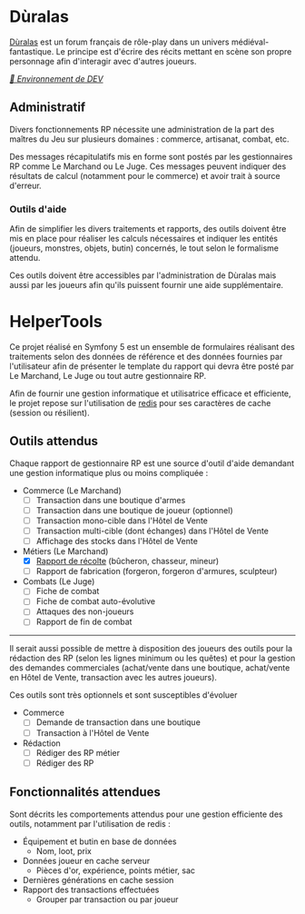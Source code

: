 # Dùralas
[Dùralas](https://www.lemondededuralas.org/) est un forum français de rôle-play dans un univers médiéval-fantastique. Le principe est d'écrire des récits mettant en scène son propre personnage afin d'interagir avec d'autres joueurs.

*[📃 Environnement de DEV](public/doc/Dev.md)*

## Administratif

Divers fonctionnements RP nécessite une administration de la part des maîtres du Jeu sur plusieurs domaines : commerce, artisanat, combat, etc.

Des messages récapitulatifs mis en forme sont postés par les gestionnaires RP comme Le Marchand ou Le Juge. Ces messages peuvent indiquer des résultats de calcul (notamment pour le commerce) et avoir trait à source d'erreur.

### Outils d'aide

Afin de simplifier les divers traitements et rapports, des outils doivent être mis en place pour réaliser les calculs nécessaires et indiquer les entités (joueurs, monstres, objets, butin) concernés, le tout selon le formalisme attendu.

Ces outils doivent être accessibles par l'administration de Dùralas mais aussi par les joueurs afin qu'ils puissent fournir une aide supplémentaire.


# HelperTools

Ce projet réalisé en Symfony 5 est un ensemble de formulaires réalisant des traitements selon des données de référence et des données fournies par l'utilisateur afin de présenter le template du rapport qui devra être posté par Le Marchand, Le Juge ou tout autre gestionnaire RP.

Afin de fournir une gestion informatique et utilisatrice efficace et efficiente, le projet repose sur l'utilisation de [redis](https://redis.io/) pour ses caractères de cache (session ou résilient).

## Outils attendus

Chaque rapport de gestionnaire RP est une source d'outil d'aide demandant une gestion informatique plus ou moins compliquée :

* Commerce (Le Marchand)
    - [ ] Transaction dans une boutique d'armes
    - [ ] Transaction dans une boutique de joueur (optionnel)
    - [ ] Transaction mono-cible dans l'Hôtel de Vente
    - [ ] Transaction multi-cible (dont échanges) dans l'Hôtel de Vente
    - [ ] Affichage des stocks dans l'Hôtel de Vente
* Métiers (Le Marchand)
    - [x] [Rapport de récolte](public/doc/CollectingReport.md) (bûcheron, chasseur, mineur)
    - [ ] Rapport de fabrication (forgeron, forgeron d'armures, sculpteur)
* Combats (Le Juge)
    - [ ] Fiche de combat
    - [ ] Fiche de combat auto-évolutive
    - [ ] Attaques des non-joueurs
    - [ ] Rapport de fin de combat

-----

Il serait aussi possible de mettre à disposition des joueurs des outils pour la rédaction des RP (selon les lignes minimum ou les quêtes) et pour la gestion des demandes commerciales (achat/vente dans une boutique, achat/vente en Hôtel de Vente, transaction avec les autres joueurs).

Ces outils sont très optionnels et sont susceptibles d'évoluer

* Commerce
    - [ ] Demande de transaction dans une boutique
    - [ ] Transaction à l'Hôtel de Vente
* Rédaction
    - [ ] Rédiger des RP métier
    - [ ] Rédiger des RP

## Fonctionnalités attendues

Sont décrits les comportements attendus pour une gestion efficiente des outils, notamment par l'utilisation de redis :

* Équipement et butin en base de données
    - Nom, loot, prix
* Données joueur en cache serveur
    - Pièces d'or, expérience, points métier, sac
* Dernières générations en cache session
* Rapport des transactions effectuées
    - Grouper par transaction ou par joueur

